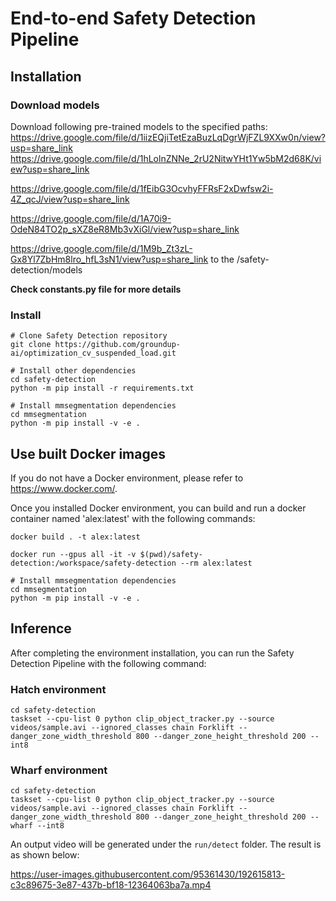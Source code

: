 # End-to-end Safety Detection Pipeline
## Installation
### Download models
Download following pre-trained models to the specified paths:
https://drive.google.com/file/d/1iizEQjiTetEzaBuzLqDgrWjFZL9XXw0n/view?usp=share_link
https://drive.google.com/file/d/1hLolnZNNe_2rU2NitwYHt1Yw5bM2d68K/view?usp=share_link

https://drive.google.com/file/d/1fEibG3OcvhyFFRsF2xDwfsw2i-4Z_qcJ/view?usp=share_link

https://drive.google.com/file/d/1A70i9-OdeN84TO2p_sXZ8eR8Mb3vXiGl/view?usp=share_link

https://drive.google.com/file/d/1M9b_Zt3zL-Gx8Yl7ZbHm8lro_hfL3sN1/view?usp=share_link
to the /safety-detection/models

<b> Check constants.py file for more details </b>

### Install
```
# Clone Safety Detection repository
git clone https://github.com/groundup-ai/optimization_cv_suspended_load.git

# Install other dependencies
cd safety-detection
python -m pip install -r requirements.txt

# Install mmsegmentation dependencies
cd mmsegmentation
python -m pip install -v -e .
```

## Use built Docker images
If you do not have a Docker environment, please refer to https://www.docker.com/.

Once you installed Docker environment, you can build and run a docker container named 'alex:latest' with the following commands:

```
docker build . -t alex:latest

docker run --gpus all -it -v $(pwd)/safety-detection:/workspace/safety-detection --rm alex:latest

# Install mmsegmentation dependencies
cd mmsegmentation
python -m pip install -v -e .
```

## Inference
After completing the environment installation, you can run the Safety Detection Pipeline with the following command:

### Hatch environment
```
cd safety-detection
taskset --cpu-list 0 python clip_object_tracker.py --source videos/sample.avi --ignored_classes chain Forklift --danger_zone_width_threshold 800 --danger_zone_height_threshold 200 --int8
```

### Wharf environment
```
cd safety-detection
taskset --cpu-list 0 python clip_object_tracker.py --source videos/sample.avi --ignored_classes chain Forklift --danger_zone_width_threshold 800 --danger_zone_height_threshold 200 --wharf --int8
```

An output video will be generated under the ```run/detect``` folder. The result is as shown below:


https://user-images.githubusercontent.com/95361430/192615813-c3c89675-3e87-437b-bf18-12364063ba7a.mp4


